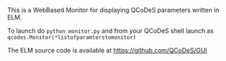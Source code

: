 This is a WebBased Monitor for displaying QCoDeS
parameters written in ELM.

To launch do `python monitor.py`
and from your QCoDeS shell launch as
`qcodes.Monitor(*listofparamterstomonitor)`

The ELM source code is available at
https://github.com/QCoDeS/GUI
